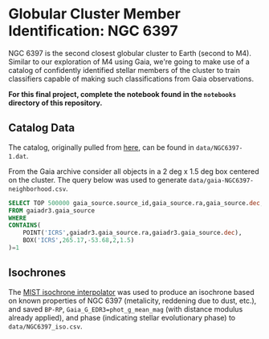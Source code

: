 # Globular Cluster Member Identification: NGC 6397

NGC 6397 is the second closest globular cluster to Earth (second to M4).  Similar to our exploration of M4 using Gaia, we're going to make use of a catalog of confidently identified stellar members of the cluster to train classifiers capable of making such classifications from Gaia observations.

**For this final project, complete the notebook found in the `notebooks` directory of this repository.**

## Catalog Data
The catalog, originally pulled from [here](http://cdsarc.u-strasbg.fr/ftp/J/A+A/616/A12/), can be found in `data/NGC6397-1.dat`.

From the Gaia archive consider all objects in a 2 deg x 1.5 deg box centered on the cluster.  The query below was used to generate `data/gaia-NGC6397-neighborhood.csv`.

```sql
SELECT TOP 500000 gaia_source.source_id,gaia_source.ra,gaia_source.dec,gaia_source.parallax,gaia_source.parallax_error,gaia_source.pm,gaia_source.pmra,gaia_source.pmra_error,gaia_source.pmdec,gaia_source.pmdec_error,gaia_source.phot_g_mean_mag,gaia_source.phot_bp_mean_mag,gaia_source.phot_rp_mean_mag,gaia_source.bp_rp,gaia_source.radial_velocity,gaia_source.radial_velocity_error
FROM gaiadr3.gaia_source 
WHERE 
CONTAINS(
	POINT('ICRS',gaiadr3.gaia_source.ra,gaiadr3.gaia_source.dec),
	BOX('ICRS',265.17,-53.68,2,1.5)
)=1
```

## Isochrones

The [MIST isochrone interpolator](http://waps.cfa.harvard.edu/MIST/interp_isos.html) was used to produce an isochrone based on known properties of NGC 6397 (metalicity, reddening due to dust, etc.), and saved `BP-RP`, `Gaia_G_EDR3=phot_g_mean_mag` (with distance modulus already applied), and phase (indicating stellar evolutionary phase) to `data/NGC6397_iso.csv`.